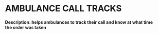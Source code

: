# AMBULANCE CALL TRACKS
#### Description:  helps ambulances to track their call and know at what time the order was taken


